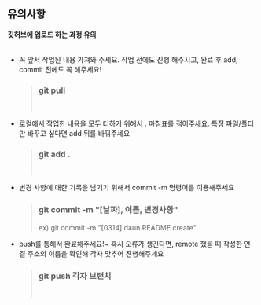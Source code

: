 ## 유의사항

**깃허브에 업로드 하는 과정 유의**
</br></br>

- 꼭 앞서 작업된 내용 가져와 주세요. 작업 전에도 진행 해주시고, 완료 후 add, commit 전에도 꼭 해주세요!

  > ### git pull
  >
  > </br>

- 로컬에서 작업한 내용을 모두 더하기 위해서 . 마침표를 적어주세요. 특정 파일/폴더만 바꾸고 싶다면 add 뒤를 바꿔주세요

  > ### git add .
  >
  > </br>

- 변경 사항에 대한 기록을 남기기 위해서 commit -m 명령어를 이용해주세요

  > ### git commit -m "[날짜], 이름, 변경사항"
  >
  > ex) git commit -m "[0314] daun README create"
  > </br>

- push를 통해서 완료해주세요!~ 혹시 오류가 생긴다면, remote 했을 때 작성한 연결 주소의 이름을 확인해 각자 맞추어 진행해주세요
  > ### git push 각자 브랜치
  >
  > </br>
